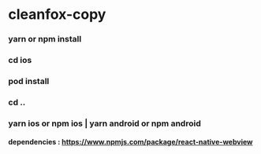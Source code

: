 # cleanfox-copy
### yarn or npm install
### cd ios
### pod install
### cd ..
### yarn ios or npm ios | yarn android or npm android

#### dependencies : https://www.npmjs.com/package/react-native-webview
